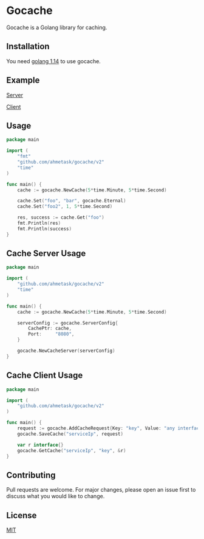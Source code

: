 # Gocache

Gocache is a Golang library for caching.

## Installation

You need [golang 1.14](https://golang.org/dl/) to use gocache.

## Example 
[Server](https://github.com/ahmetask/gocache-server-example)

[Client](https://github.com/ahmetask/gocache-client-example)

## Usage

```go
package main

import (
	"fmt"
	"github.com/ahmetask/gocache/v2"
	"time"
)

func main() {
	cache := gocache.NewCache(5*time.Minute, 5*time.Second)

	cache.Set("foo", "bar", gocache.Eternal)
	cache.Set("foo2", 1, 5*time.Second)

	res, success := cache.Get("foo")
	fmt.Println(res)
	fmt.Println(success)
}


```

## Cache Server Usage
```go
package main

import (
	"github.com/ahmetask/gocache/v2"
	"time"
)

func main() {
	cache := gocache.NewCache(5*time.Minute, 5*time.Second)

	serverConfig := gocache.ServerConfig{
		CachePtr: cache,
		Port:     "8080",
	}

	gocache.NewCacheServer(serverConfig)
}

```

## Cache Client Usage
```go
package main

import (
	"github.com/ahmetask/gocache/v2"
)

func main() {
	request := gocache.AddCacheRequest{Key: "key", Value: "any interface", Life: 4}
	gocache.SaveCache("serviceIp", request)

	var r interface{}
	gocache.GetCache("serviceIp", "key", &r)
}


```

## Contributing
Pull requests are welcome. For major changes, please open an issue first to discuss what you would like to change.


## License
[MIT](https://choosealicense.com/licenses/mit/)
